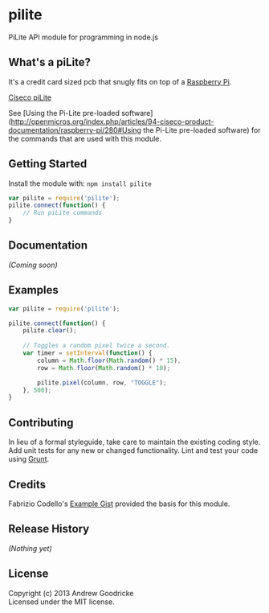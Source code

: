 # pilite

PiLite API module for programming in node.js

## What's a piLite?
It's a credit card sized pcb that snugly fits on top of a [Raspberry Pi](http://www.raspberrypi.org/faqs).

[Ciseco piLite](http://shop.ciseco.co.uk/pi-lite-lots-of-leds-for-the-raspberry-pi-0805-red/)

See [Using the Pi-Lite pre-loaded software](http://openmicros.org/index.php/articles/94-ciseco-product-documentation/raspberry-pi/280#Using the Pi-Lite pre-loaded software) for the commands that are used with this module.

## Getting Started
Install the module with: `npm install pilite`

```javascript
var pilite = require('pilite');
pilite.connect(function() {
	// Run piLite commands
}
```

## Documentation
_(Coming soon)_

## Examples
```javascript
var pilite = require('pilite');

pilite.connect(function() {
	pilite.clear();
	
	// Toggles a random pixel twice a second.
    var timer = setInterval(function() {
        column = Math.floor(Math.random() * 15),
        row = Math.floor(Math.random() * 10);

        pilite.pixel(column, row, "TOGGLE");
    }, 500);
}

```

## Contributing
In lieu of a formal styleguide, take care to maintain the existing coding style. Add unit tests for any new or changed functionality. Lint and test your code using [Grunt](http://gruntjs.com/).

## Credits
Fabrizio Codello's [Example Gist](https://gist.github.com/Fabryz/6189177) provided the basis for this module.

## Release History
_(Nothing yet)_

## License
Copyright (c) 2013 Andrew Goodricke  
Licensed under the MIT license.
